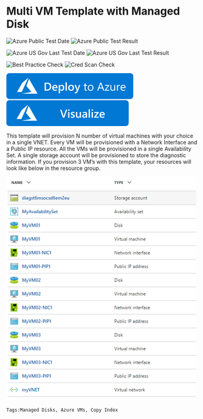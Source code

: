 # Multi VM Template with Managed Disk 

![Azure Public Test Date](https://azurequickstartsservice.blob.core.windows.net/badges/201-vm-copy-managed-disks/PublicLastTestDate.svg)
![Azure Public Test Result](https://azurequickstartsservice.blob.core.windows.net/badges/201-vm-copy-managed-disks/PublicDeployment.svg)

![Azure US Gov Last Test Date](https://azurequickstartsservice.blob.core.windows.net/badges/201-vm-copy-managed-disks/FairfaxLastTestDate.svg)
![Azure US Gov Last Test Result](https://azurequickstartsservice.blob.core.windows.net/badges/201-vm-copy-managed-disks/FairfaxDeployment.svg)

![Best Practice Check](https://azurequickstartsservice.blob.core.windows.net/badges/201-vm-copy-managed-disks/BestPracticeResult.svg)
![Cred Scan Check](https://azurequickstartsservice.blob.core.windows.net/badges/201-vm-copy-managed-disks/CredScanResult.svg)

[![Deploy To Azure](https://raw.githubusercontent.com/Azure/azure-quickstart-templates/master/1-CONTRIBUTION-GUIDE/images/deploytoazure.svg?sanitize=true)](https://portal.azure.com/#create/Microsoft.Template/uri/https%3A%2F%2Fraw.githubusercontent.com%2FAzure%2Fazure-quickstart-templates%2Fmaster%2F201-vm-copy-managed-disks%2Fazuredeploy.json)  [![Visualize](https://raw.githubusercontent.com/Azure/azure-quickstart-templates/master/1-CONTRIBUTION-GUIDE/images/visualizebutton.svg?sanitize=true)](http://armviz.io/#/?load=https%3A%2F%2Fraw.githubusercontent.com%2FAzure%2Fazure-quickstart-templates%2Fmaster%2F201-vm-copy-managed-disks%2Fazuredeploy.json)
  

  

This template will provision N number of virtual machines with your choice in a single VNET. Every VM will be provisioned with a Network Interface and a Public IP resource. All the VMs will be provisioned in a single Availability Set. A single storage account will be provisioned to store the diagnostic information. 
If you provision 3 VM’s with this template, your resources will look like below in the resource group. 

![template resources](images/resources.png "template resource objects")

`Tags:Managed Disks, Azure VMs, Copy Index`


